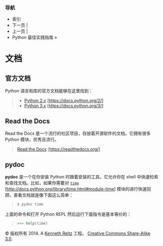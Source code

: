 ### 导航

*   索引
*   下一页 |
*   上一页 |
*   Python 最佳实践指南 »

# 文档

## 官方文档

Python 语言和库的官方文档能够在这里找到：

> *   [Python 2.x](https://docs.python.org/2/) [https://docs.python.org/2/]
> *   [Python 3.x](https://docs.python.org/3/) [https://docs.python.org/3/]

## Read the Docs

Read the Docs 是一个流行的社区项目，存放着开源软件的文档。它拥有很多 Python 模块，优秀且流行。

> [Read the Docs](https://readthedocs.org/) [https://readthedocs.org/]

## pydoc

**pydoc** 是一个在你安装 Python 时跟着安装的工具。它允许你在 shell 中快速检索和查找文档。比如，如果你需要对 [`time`](http://docs.python.org/library/time.html#module-time "(在 Python v2.7)") [http://docs.python.org/library/time.html#module-time] 模块的进行快速回顾，查看文档就是像下面这么简单：

> ```py
> $ pydoc time 
> ```

上面的命令和打开 Python REPL 然后运行下面指令是基本等价的：

> ```py
> >>> help(time) 
> ```

© 版权所有 2014\. A <a href="http://kennethreitz.com/pages/open-projects.html">Kenneth Reitz</a> 工程。 <a href="http://creativecommons.org/licenses/by-nc-sa/3.0/"> Creative Commons Share-Alike 3.0</a>.